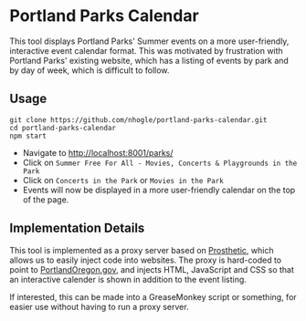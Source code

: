 # Portland Parks Calendar

This tool displays Portland Parks' Summer events on a more user-friendly,
interactive event calendar format.  This was motivated by frustration with
Portland Parks' existing website, which has a listing of events by park and by
day of week, which is difficult to follow.


## Usage
```console
git clone https://github.com/nhogle/portland-parks-calendar.git 
cd portland-parks-calendar
npm start
```

- Navigate to [http://localhost:8001/parks/](http://localhost:8001/parks/)
- Click on `Summer Free For All - Movies, Concerts & Playgrounds in the Park`
- Click on `Concerts in the Park` or `Movies in the Park`
- Events will now be displayed in a more user-friendly calendar on the top of the page.

## Implementation Details 

This tool is implemented as a proxy server based on
[Prosthetic](https://github.com/stamen/prosthetic/), which allows us to 
easily inject code into websites.  The proxy is hard-coded to point to 
[PortlandOregon.gov](http://portlandoregon.gov), and injects HTML, JavaScript 
and CSS so that an interactive calender is shown in addition to the event 
listing.

If interested, this can be made into a GreaseMonkey script or something, for
easier use without having to run a proxy server.
